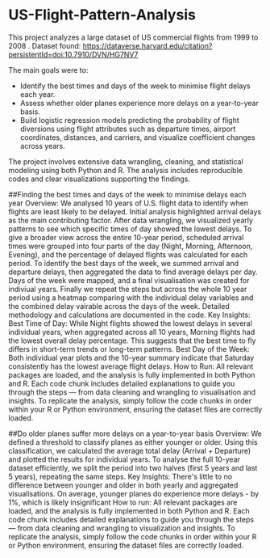 # US-Flight-Pattern-Analysis
This project analyzes a large dataset of US commercial flights from 1999 to 2008 . Dataset found: https://dataverse.harvard.edu/citation?persistentId=doi:10.7910/DVN/HG7NV7

The main goals were to:
- Identify the best times and days of the week to minimise flight delays each year.
- Assess whether older planes experience more delays on a year-to-year basis.
- Build logistic regression models predicting the probability of flight diversions using flight attributes such as departure times, airport coordinates, distances, and carriers, and visualize coefficient changes across years.

The project involves extensive data wrangling, cleaning, and statistical modeling using both Python and R. The analysis includes reproducible codes and clear visualizations supporting the findings.

##Finding the best times and days of the week to minimise delays each year
Overview: 
We analysed 10 years of U.S. flight data to identify when flights are least likely to be delayed. Initial analysis highlighted arrival delays as the main contributing factor. After data wrangling, we visualized yearly patterns to see which specific times of day showed the lowest delays. To give a broader view across the entire 10-year period, scheduled arrival times were grouped into four parts of the day (Night, Morning, Afternoon, Evening), and the percentage of delayed flights was calculated for each period. To identify the best days of the week, we summed arrival and departure delays, then aggregated the data to find average delays per day. Days of the week were mapped, and a final visualisation was created for indiviual years. Finally we repeat the steps but across the whole 10 year period using a heatmap comparing with the individual delay variables and the combined delay vairable across the days of the week. Detailed methodology and calculations are documented in the code. 
Key Insights:
Best Time of Day: While Night flights showed the lowest delays in several individual years, when aggregated across all 10 years, Morning flights had the lowest overall delay percentage. This suggests that the best time to fly differs in short-term trends or long-term patterns. 
Best Day of the Week: Both individual year plots and the 10-year summary indicate that Saturday consistently has the lowest average flight delays. 
How to Run: 
All relevant packages are loaded, and the analysis is fully implemented in both Python and R. Each code chunk includes detailed explanations to guide you through the steps — from data cleaning and wrangling to visualisation and insights. To replicate the analysis, simply follow the code chunks in order within your R or Python environment, ensuring the dataset files are correctly loaded.

##Do older planes suffer more delays on a year-to-year basis
Overview: 
We defined a threshold to classify planes as either younger or older. Using this classification, we calculated the average total delay (Arrival + Departure) and plotted the results for individual years. To analyse the full 10-year dataset efficiently, we split the period into two halves (first 5 years and last 5 years), repeating the same steps.
Key Insights: 
There's little to no difference between younger and older in both yearly and aggregated visualisations. On average, younger planes do experience more delays - by 1%, which is likely insignificant
How to run:
All relevant packages are loaded, and the analysis is fully implemented in both Python and R. Each code chunk includes detailed explanations to guide you through the steps — from data cleaning and wrangling to visualization and insights. To replicate the analysis, simply follow the code chunks in order within your R or Python environment, ensuring the dataset files are correctly loaded.

